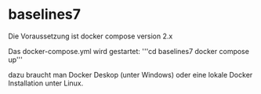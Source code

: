 # baselines7

Die Voraussetzung ist docker compose version 2.x

Das docker-compose.yml wird gestartet:
'''cd baselines7
docker compose up'''

dazu braucht man Docker Deskop (unter Windows) oder eine lokale Docker Installation unter Linux.
